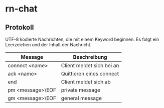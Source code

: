 # rn-chat

## Protokoll
UTF-8 kodierte Nachrichten, die mit einem Keyword beginnen. Es folgt ein Leerzeichen und der Inhalt der Nachricht.

| Message | Beschreibung |
| --------- | --------- |
| connect \<name\>    | Client meldet sich bei an |
| ack \<name\>        | Quittieren eines connect |
| end               | Client meldet sich ab |
| pm \<message\>\EOF  | private message |
| gm \<message\>\EOF  | general message |

